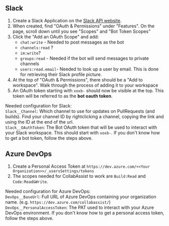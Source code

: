 

## Slack
1. Create a Slack Application on the [Slack API website](https://api.slack.com/apps).
2. When created, find "OAuth & Permissions" under "Features". On the page, scroll down until you see "Scopes" and "Bot Token Scopes"
3. Click the "Add an OAuth Scope" and add:
    - `chat:write` - Needed to post messages as the bot
    - `channels:read` ?
    - `im:write`?
    - `groups:read` - Needed if the bot will send messages to private channels
    - `users:read.email`- Needed to look up a user by email. This is done for retrieving their Slack profile picture.
4. At the top of "OAuth & Permissions", there should be a "Add to workspace". Walk through the process of adding it to your workspace
5. An OAuth token starting with `xoxb-` should now be visible at the top. This token will be referred to as the **bot oauth token**.

Needed configuration for Slack:  
`Slack__Channel`: Which channel to use for updates on PullRequests (and builds). Find your channel ID by rightclicking a channel, copying the link and using the ID at the end of the url.  
`Slack__OAuthToken`: The Bot OAuth token that will be used to interact with your Slack workspace. This should start with `xoxb-`. If you don't know how to get a bot token, follow the steps above.  

## Azure DevOps
1. Create a Personal Access Token at `https://dev.azure.com/<<Your Organization>>/_usersSettings/tokens`
2. The scopes needed for CollabAssist to work are `Build:Read` and `Code:Read&Write`.

Needed configuration for Azure DevOps:   
`DevOps__BaseUrl`: Full URL of Azure DevOps containing your organization name. (e.g. `https://dev.azure.com/collabassist/`)  
`DevOps__PersonalAccessToken`: The PAT used to interact with your Azure DevOps environment. If you don't know how to get a personal access token, follow the steps above.  